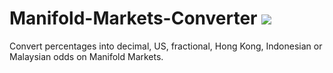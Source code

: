 # Manifold-Markets-Converter [![](https://img.shields.io/chrome-web-store/v/hkccfpgeafncnjbahmjbkbmclamegmmd?logo=google-chrome)]([https://chrome.google.com/webstore/detail/manifans/hkccfpgeafncnjbahmjbkbmclamegmmd?hl=en](https://chromewebstore.google.com/detail/manifold-markets-converte/iknnonldghojokfkkecbkkagfjlhkdil))
Convert percentages into decimal, US, fractional, Hong Kong, Indonesian or Malaysian odds on Manifold Markets.
